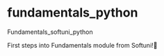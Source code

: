 # fundamentals_python
Fundamentals_softuni_python

First steps into Fundamentals module from Softuni!🤞

